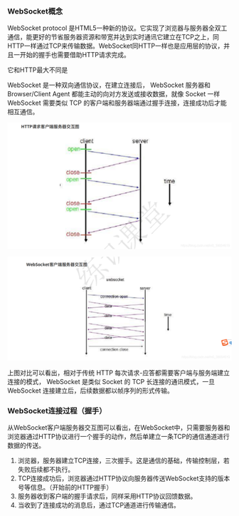 ### WebSocket概念

WebSocket protocol 是HTML5⼀种新的协议。它实现了浏览器与服务器全双⼯通信，能更好的节省服务器资源和带宽并达到实时通讯它建⽴在TCP之上，同HTTP⼀样通过TCP来传输数据。WebSocket同HTTP⼀样也是应⽤层的协议，并且⼀开始的握⼿也需要借助HTTP请求完成。

它和HTTP最⼤不同是

WebSocket 是⼀种双向通信协议，在建⽴连接后， WebSocket 服务器和 Browser/Client Agent 都能主动的向对⽅发送或接收数据，就像 Socket ⼀样WebSocket 需要类似 TCP 的客户端和服务器端通过握⼿连接，连接成功后才能相互通信。

![img](./img/20200613154942344.png)

![img](./img/20200613154957147.png)

上图对⽐可以看出，相对于传统 HTTP 每次请求-应答都需要客户端与服务端建⽴连接的模式， WebSocket 是类似 Socket 的 TCP ⻓连接的通讯模式，⼀旦 WebSocket 连接建⽴后，后续数据都以帧序列的形式传输。

### WebSocket连接过程（握⼿）

从WebSocket客户端服务器交互图可以看出，在WebSocket中，只需要服务器和浏览器通过HTTP协议进⾏⼀个握⼿的动作，然后单建⽴⼀条TCP的通信通道进⾏数据的传送。

1. 浏览器，服务器建⽴TCP连接，三次握⼿。这是通信的基础，传输控制层，若失败后续都不执⾏。
2. TCP连接成功后，浏览器通过HTTP协议向服务器传送WebSocket⽀持的版本号等信息。（开始前的HTTP握⼿）
3. 服务器收到客户端的握⼿请求后，同样采⽤HTTP协议回馈数据。
4. 当收到了连接成功的消息后，通过TCP通道进⾏传输通信。